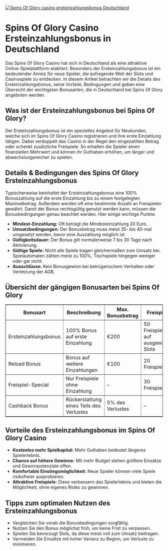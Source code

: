 [![Spins Of Glory casino ersteinzahlungsbonus Deutschland](https://123-caf.pages.dev/gitsignup.png)](https://vrmoo.ru/Bt82HjjY)

<h1>Spins Of Glory Casino Ersteinzahlungsbonus in Deutschland</h1>  <p>Das Spins Of Glory Casino hat sich in Deutschland als eine attraktive Online-Spielplattform etabliert. Besonders der Ersteinzahlungsbonus ist ein bedeutender Anreiz für neue Spieler, die aufregende Welt der Slots und Casinospiele zu entdecken. In diesem Artikel betrachten wir die Details des Ersteinzahlungsbonus, seine Vorteile, Bedingungen und geben eine Übersicht der wichtigsten Bonusarten, die in Deutschland bei Spins Of Glory angeboten werden.</p>  <h2>Was ist der Ersteinzahlungsbonus bei Spins Of Glory?</h2> <p>Der Ersteinzahlungsbonus ist ein spezielles Angebot für Neukunden, welche sich im Spins Of Glory Casino registrieren und ihre erste Einzahlung tätigen. Dabei verdoppelt das Casino in der Regel den eingezahlten Betrag oder schenkt zusätzliche Freispiele. So erhalten die Spieler einen finanziellen Mehrwert und können ihr Guthaben erhöhen, um länger und abwechslungsreicher zu spielen.</p>  <h2>Details & Bedingungen des Spins Of Glory Ersteinzahlungsbonus</h2> <p>Typischerweise beinhaltet der Ersteinzahlungsbonus eine 100% Bonuszahlung auf die erste Einzahlung bis zu einem festgelegten Maximalbetrag. Außerdem werden oft eine bestimmte Anzahl an Freispielen gewährt. Damit der Bonus rechtsgültig genutzt werden kann, müssen die Bonusbedingungen genau beachtet werden. Hier einige wichtige Punkte:</p>  <ul>   <li><strong>Mindest-Einzahlung:</strong> Oft beträgt die Mindesteinzahlung 20 Euro.</li>   <li><strong>Umsatzbedingungen:</strong> Der Bonusbetrag muss meist 35- bis 40-mal umgesetzt werden, bevor eine Auszahlung möglich ist.</li>   <li><strong>Gültigkeitsdauer:</strong> Der Bonus gilt normalerweise 7 bis 30 Tage nach Aktivierung.</li>   <li><strong>Gültige Spiele:</strong> Nicht alle Spiele tragen gleichermaßen zum Umsatz bei. Spielautomaten zählen meist zu 100%, Tischspiele hingegen weniger oder gar nicht.</li>   <li><strong>Ausschlüsse:</strong> Kein Bonusgewinn bei betrügerischem Verhalten oder Verletzung der AGB.</li> </ul>  <h2>Übersicht der gängigen Bonusarten bei Spins Of Glory</h2> <table border="1" cellpadding="6" cellspacing="0" style="border-collapse: collapse; width: 100%; max-width: 600px;">   <thead>     <tr>       <th>Bonusart</th>       <th>Beschreibung</th>       <th>Max. Bonusbetrag</th>       <th>Freispiele</th>     </tr>   </thead>   <tbody>     <tr>       <td>Ersteinzahlungsbonus</td>       <td>100% Bonus auf erste Einzahlung</td>       <td>€200</td>       <td>50 Freispiele auf ausgewählte Slots</td>     </tr>     <tr>       <td>Reload Bonus</td>       <td>Bonus auf weitere Einzahlungen</td>       <td>€100</td>       <td>20 Freispiele</td>     </tr>     <tr>       <td>Freispiel-Special</td>       <td>Nur Freispiele ohne Einzahlung</td>       <td>–</td>       <td>30 Freispiele</td>     </tr>     <tr>       <td>Cashback Bonus</td>       <td>Rückerstattung eines Teils des Verlustes</td>       <td>5% des Verlustes</td>       <td>–</td>     </tr>   </tbody> </table>  <h2>Vorteile des Ersteinzahlungsbonus im Spins Of Glory Casino</h2> <ul>   <li><strong>Kostenlos mehr Spielkapital:</strong> Mehr Guthaben bedeutet längeres Spielerlebnis.</li>   <li><strong>Chance auf höhere Gewinne:</strong> Mit mehr Budget stehen größere Einsätze und Gewinnpotenziale offen.</li>   <li><strong>Komfortable Einstiegsmöglichkeit:</strong> Neue Spieler können viele Spiele risikofreier ausprobieren.</li>   <li><strong>Attraktive Freispiele:</strong> Diese verbessern das Spielerlebnis und bieten die Möglichkeit, ohne eigenes Risiko zu gewinnen.</li> </ul>  <h2>Tipps zum optimalen Nutzen des Ersteinzahlungsbonus</h2> <ul>   <li>Vergleichen Sie vorab die Bonusbedingungen sorgfältig.</li>   <li>Nutzen Sie den Bonus möglichst früh, um keine Frist zu verpassen.</li>   <li>Spielen Sie bevorzugt Slots, da diese meist voll zum Umsatz beitragen.</li>   <li>Vermeiden Sie Einsätze mit hoher Varianz zu Beginn, um Verluste zu minimieren.</li> </ul>
